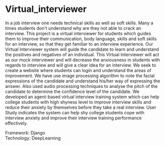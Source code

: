 # Virtual_interviewer

In a job interview one needs technical skills as well as soft skills. Many a times 
students don't understand why are they not able to crack an interview. This 
project is a virtual interviewer for students which guides them to improve their 
communication, body language, skills and soft skills for an interview, so that 
they get familiar to an interview experience. Our Virtual Interviewer system 
will guide the candidate to learn and understand the positives and negatives of 
an individual. This Virtual Interviewer will act as our mock interviewer and will 
decrease the anxiousness in students with regards to interview and will give a 
clear idea for an interview.
We seek to create a website where students can login and understand the areas 
of improvement. We have use image processing algorithm to note the facial 
expressions of the candidate and understand his/her way of expressing the 
answer. Also used audio processing techniques to analyse the pitch of the 
candidate to determine the confidence level of the candidate.
We developed an agent-based virtual interview training system which can help 
college students with high shyness level to improve interview skills and reduce 
their anxiety by themselves before they take a real interview. User Study 
indicates the system can help shy college students cope with interview anxiety 
and improve their interview training performance effectively.

Framework: Django\
Technology: DeepLearning
